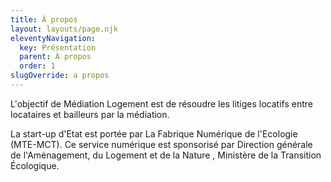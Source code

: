 ```yaml
---
title: À propos
layout: layouts/page.njk
eleventyNavigation:
  key: Présentation
  parent: À propos
  order: 1
slugOverride: a propos
---
```


L'objectif de Médiation Logement est de résoudre les litiges locatifs entre locataires et bailleurs par la médiation.

La start-up d'Etat est portée par La Fabrique Numérique de l'Ecologie (MTE-MCT). Ce service numérique est sponsorisé par Direction générale de l'Aménagement, du Logement et de la Nature , Ministère de la Transition Écologique.
